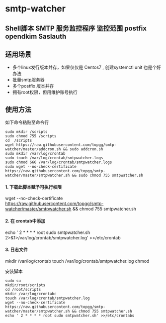 # smtp-watcher
## Shell脚本 SMTP 服务监控程序 监控范围 postfix opendkim Saslauth
## 适用场景
  - 多个linux发行版本并存，如果仅仅是 Centos7 , 创建systemctl unit 也是个好办法
  - 批量smtp服务器
  - 多个postfix 版本并存
  - 拥有root权限，但用维护账号执行
## 使用方法

如下命令粘贴至命令行
```
sudo mkdir /scripts
sudo chmod 755 /scripts
cd  /scripts
wget https://raw.githubusercontent.com/topgg/smtp-watcher/master/addcron.sh && sudo addcron.sh
sudo mkdir /var/log/crontab
sudo touch /var/log/crontab/smtpwatcher.logs
sudo chmod 666 /var/log/crontab/smtpwatcher.logs
sudo wget --no-check-certificate  https://raw.githubusercontent.com/topgg/smtp-watcher/master/smtpwatcher.sh && sudo chmod 755 smtpwatcher.sh
```

#### 1. 下载此脚本赋予可执行权限
wget --no-check-certificate  https://raw.githubusercontent.com/topgg/smtp-watcher/master/smtpwatcher.sh && chmod 755 smtpwatcher.sh
#### 2. 在 crontab中添加
echo ' 2 * * * * root sudo smtpwatcher.sh 2>&1>/var/log/crontab/smtpwatcher.log' >>/etc/crontab
#### 3. 日志文件

mkdir /var/log/crontab
touch /var/log/crontab/smtpwatcher.log
chmod 

安装脚本

```
sudo su
mkdir/root/scripts
cd /root/scripts
mkdir /var/log/crontabc
touch /var/log/crontab/smtpwatcher.log
wget --no-check-certificate  https://raw.githubusercontent.com/topgg/smtp-watcher/master/smtpwatcher.sh && chmod 755 smtpwatcher.sh
echo ' 2 * * * * root sudo smtpwatcher.sh' >>/etc/crontabs
```

